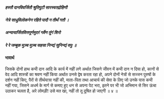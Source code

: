 ##### हस्तौ दानविवर्जितौ श्रुतिपुटौ सारस्वतद्रोहिणौ
##### नेत्रे साधुविलोकनेन रहिते पादौ न तीर्थं गतौ ।
##### अन्यायार्जितवित्तपूर्णमुदरं गर्वेण तुंगं शिरो
##### रे रे जम्बुक मुञ्च मुञ्च सहसा निन्द्यं सुनिन्द्यं वपुः ॥

#### भावार्थ

जिसके दोनों हाथ कभी दान आदि के कार्य में नहीं लगे अर्थात जिसने जीवन में कभी दान न दिया हो, कानों से वेद आदि शास्त्रों का श्रवण नहीं किया अर्थात उनसे द्वेष करता रहा हो, अपने दोनों नेत्रों से सज्जन पुरुषों के दर्शन नहीं किए, पैरों से तीर्थयात्रा नहीं की, माता-पिता तथा आचार्य की सेवा के लिए जो उनके पास कभी नहीं गया, जिसने अधर्म के मार्ग से कमाए हुए धन से अपना पेट भरा, इतने पर भी जो अभिमान से सिर ऊंचा उठाकर चलता है, अरे लोमड़ी! उसे मत खा, नहीं तो तू दूषित हो जाएगी ॥ ४ ॥
